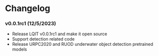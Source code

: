 # Changelog

### v0.0.1rc1 (12/5/2023)

- Release LQIT v0.0.1rc1 and make it open source
- Support detection related code
- Release URPC2020 and RUOD underwater object detection pretrained models
